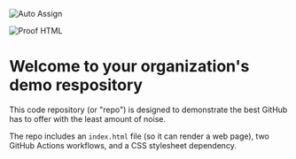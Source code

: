 ![Auto Assign](https://github.com/grand2sgiris/demo-repository/actions/workflows/auto-assign.yml/badge.svg)

![Proof HTML](https://github.com/grand2sgiris/demo-repository/actions/workflows/proof-html.yml/badge.svg)

# Welcome to your organization's demo respository
This code repository (or "repo") is designed to demonstrate the best GitHub has to offer with the least amount of noise.

The repo includes an `index.html` file (so it can render a web page), two GitHub Actions workflows, and a CSS stylesheet dependency.
